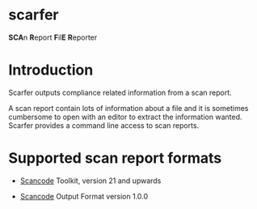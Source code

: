 # scarfer

**SCA**n **R**eport **F**il**E** **R**eporter

# Introduction

Scarfer outputs compliance related information from a scan report.

A scan report contain lots of information about a file and it is
sometimes cumbersome to open with an editor to extract the information
wanted. Scarfer provides a command line access to scan reports.

# Supported scan report formats

* [Scancode](https://github.com/nexB/scancode-toolkit) Toolkit, version 21 and upwards

* [Scancode](https://github.com/nexB/scancode-toolkit) Output Format version 1.0.0






